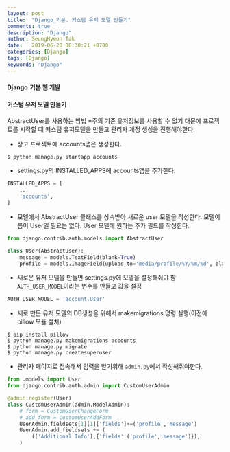 ```yaml
---
layout: post
title:  "Django_기본. 커스텀 유저 모델 만들기"
comments: true
description: "Django"
author: SeungHyeon Tak
date:   2019-06-20 08:30:21 +0700
categories: [Django]
tags: [Django]
keywords: "Django"
---
```

#### Django.기본 웹 개발

#### 커스텀 유저 모델 만들기
AbstractUser를 사용하는 방법
※주의 기존 유저정보를 사용할 수 없기 대문에 프로젝트를 시작할 때 커스텀 유저모델을 만들고 관리자 계정 생성을 진행해야한다.
<br>
* 장고 프로젝트에 accounts앱은 생성한다.

```
$ python manage.py startapp accounts
```

* settings.py의 INSTALLED_APPS에 accounts앱을 추가한다.

```python
INSTALLED_APPS = [
	...
	'accounts',
]
```

* 모델에서 AbstractUser 클래스를 상속받아 새로운 user 모델을 작성한다. 모델이름이 User일 필요는 없다. User 모델에 원하는 추가 필드를 작성한다.

```python
from django.contrib.auth.models import AbstractUser

class User(AbstractUser):
	message = models.TextField(blank=True)
	profile = models.ImageField(upload_to='media/profile/%Y/%m/%d', blank=True)
```

* 새로운 유저 모델을 만들면 settings.py에 모델을 설정해줘야 함 `AUTH_USER_MODEL`이라는 변수를 만들고 값을 설정

```python
AUTH_USER_MODEL = 'account.User'
```

* 새로 만든 유저 모델의 DB생성을 위해서 makemigrations 명령 실행(이전에 pillow 모듈 설치)

```
$ pip install pillow
$ python manage.py makemigrations accounts
$ python manage.py migrate
$ python manage.py createsuperuser
```

* 관리자 페이지로 접속해서 입력을 받기위해 `admin.py`에서 작성해줘야한다.

```python
from .models import User
from django.contrib.auth.admin import CustomUserAdmin

@admin.register(User)
class CustomUserAdmin(admin.ModelAdmin):
	# form = CustomUserChangeForm
	# add_form = CustomUserAddForm
	UserAdmin.fieldsets[1][1]['fields']+=('profile','message')
	UserAdmin.add_fieldsets += (
		(('Additional Info'),{'fields':('profile','message')}),
	)
```
